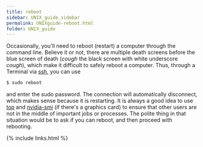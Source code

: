 ```yaml
---
title: reboot
sidebar: UNIX_guide_sidebar
permalink: UNIXguide-reboot.html
folder: UNIX_guide
---
```


Occasionally, you'll need to reboot (restart) a computer through the command
line.
Believe it or not, there are multiple death screens before the blue screen of
death (*cough* the black screen with white underscore *cough*), which make it
difficult to safely reboot a computer.
Thus, through a Terminal via [ssh](UNIXguide-ssh.html), you can use
```bash
$ sudo reboot
```
and enter the sudo password.
The connection will automatically disconnect, which makes sense because it is
restarting.
It is always a good idea to use [top](UNIXguide-top.html) and
[nvidia-smi](UNIXguide-nvidia-smi.html) (if there's a graphics card) to ensure
that other users are not in the middle of important jobs or processes. 
The polite thing in that situation would be to ask if you can reboot, and then
proceed with rebooting.

{% include links.html %}
